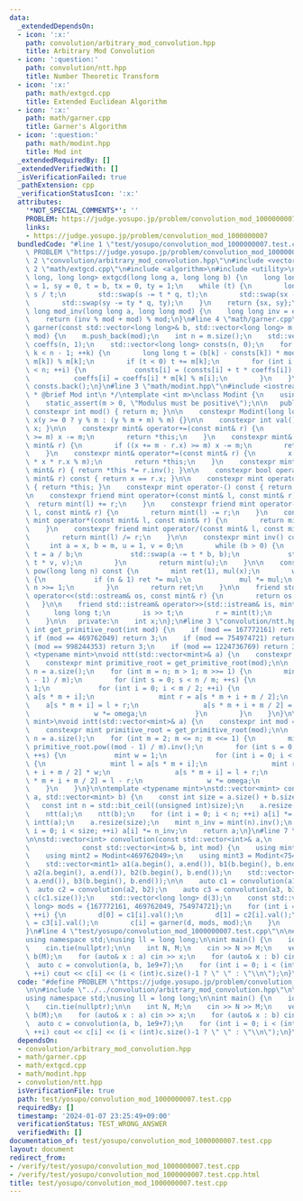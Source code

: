```yaml
---
data:
  _extendedDependsOn:
  - icon: ':x:'
    path: convolution/arbitrary_mod_convolution.hpp
    title: Arbitrary Mod Convolution
  - icon: ':question:'
    path: convolution/ntt.hpp
    title: Number Theoretic Transform
  - icon: ':x:'
    path: math/extgcd.cpp
    title: Extended Euclidean Algorithm
  - icon: ':x:'
    path: math/garner.cpp
    title: Garner's Algorithm
  - icon: ':question:'
    path: math/modint.hpp
    title: Mod int
  _extendedRequiredBy: []
  _extendedVerifiedWith: []
  _isVerificationFailed: true
  _pathExtension: cpp
  _verificationStatusIcon: ':x:'
  attributes:
    '*NOT_SPECIAL_COMMENTS*': ''
    PROBLEM: https://judge.yosupo.jp/problem/convolution_mod_1000000007
    links:
    - https://judge.yosupo.jp/problem/convolution_mod_1000000007
  bundledCode: "#line 1 \"test/yosupo/convolution_mod_1000000007.test.cpp\"\n#define\
    \ PROBLEM \"https://judge.yosupo.jp/problem/convolution_mod_1000000007\"\n\n#line\
    \ 2 \"convolution/arbitrary_mod_convolution.hpp\"\n#include <vector>\n\n#line\
    \ 2 \"math/extgcd.cpp\"\n#include <algorithm>\n#include <utility>\n\nstd::pair<long\
    \ long, long long> extgcd(long long a, long long b) {\n    long long s = a, sx\
    \ = 1, sy = 0, t = b, tx = 0, ty = 1;\n    while (t) {\n        long long q =\
    \ s / t;\n        std::swap(s -= t * q, t);\n        std::swap(sx -= tx * q, tx);\n\
    \        std::swap(sy -= ty * q, ty);\n    }\n    return {sx, sy};\n}\n\nlong\
    \ long mod_inv(long long a, long long mod) {\n    long long inv = extgcd(a, mod).first;\n\
    \    return (inv % mod + mod) % mod;\n}\n#line 4 \"math/garner.cpp\"\n\nlong long\
    \ garner(const std::vector<long long>& b, std::vector<long long> m, long long\
    \ mod) {\n    m.push_back(mod);\n    int n = m.size();\n    std::vector<long long>\
    \ coeffs(n, 1);\n    std::vector<long long> consts(n, 0);\n    for (int k = 0;\
    \ k < n - 1; ++k) {\n        long long t = (b[k] - consts[k]) * mod_inv(coeffs[k],\
    \ m[k]) % m[k];\n        if (t < 0) t += m[k];\n        for (int i = k + 1; i\
    \ < n; ++i) {\n            consts[i] = (consts[i] + t * coeffs[i]) % m[i];\n \
    \           coeffs[i] = coeffs[i] * m[k] % m[i];\n        }\n    }\n    return\
    \ consts.back();\n}\n#line 3 \"math/modint.hpp\"\n#include <iostream>\n\n/**\n\
    \ * @brief Mod int\n */\ntemplate <int m>\nclass Modint {\n    using mint = Modint;\n\
    \    static_assert(m > 0, \"Modulus must be positive\");\n\n   public:\n    static\
    \ constexpr int mod() { return m; }\n\n    constexpr Modint(long long y = 0) :\
    \ x(y >= 0 ? y % m : (y % m + m) % m) {}\n\n    constexpr int val() const { return\
    \ x; }\n\n    constexpr mint& operator+=(const mint& r) {\n        if ((x += r.x)\
    \ >= m) x -= m;\n        return *this;\n    }\n    constexpr mint& operator-=(const\
    \ mint& r) {\n        if ((x += m - r.x) >= m) x -= m;\n        return *this;\n\
    \    }\n    constexpr mint& operator*=(const mint& r) {\n        x = static_cast<int>(1LL\
    \ * x * r.x % m);\n        return *this;\n    }\n    constexpr mint& operator/=(const\
    \ mint& r) { return *this *= r.inv(); }\n\n    constexpr bool operator==(const\
    \ mint& r) const { return x == r.x; }\n\n    constexpr mint operator+() const\
    \ { return *this; }\n    constexpr mint operator-() const { return mint(-x); }\n\
    \n    constexpr friend mint operator+(const mint& l, const mint& r) {\n      \
    \  return mint(l) += r;\n    }\n    constexpr friend mint operator-(const mint&\
    \ l, const mint& r) {\n        return mint(l) -= r;\n    }\n    constexpr friend\
    \ mint operator*(const mint& l, const mint& r) {\n        return mint(l) *= r;\n\
    \    }\n    constexpr friend mint operator/(const mint& l, const mint& r) {\n\
    \        return mint(l) /= r;\n    }\n\n    constexpr mint inv() const {\n   \
    \     int a = x, b = m, u = 1, v = 0;\n        while (b > 0) {\n            int\
    \ t = a / b;\n            std::swap(a -= t * b, b);\n            std::swap(u -=\
    \ t * v, v);\n        }\n        return mint(u);\n    }\n\n    constexpr mint\
    \ pow(long long n) const {\n        mint ret(1), mul(x);\n        while (n > 0)\
    \ {\n            if (n & 1) ret *= mul;\n            mul *= mul;\n           \
    \ n >>= 1;\n        }\n        return ret;\n    }\n\n    friend std::ostream&\
    \ operator<<(std::ostream& os, const mint& r) {\n        return os << r.x;\n \
    \   }\n\n    friend std::istream& operator>>(std::istream& is, mint& r) {\n  \
    \      long long t;\n        is >> t;\n        r = mint(t);\n        return is;\n\
    \    }\n\n   private:\n    int x;\n};\n#line 3 \"convolution/ntt.hpp\"\n\nconstexpr\
    \ int get_primitive_root(int mod) {\n    if (mod == 167772161) return 3;\n   \
    \ if (mod == 469762049) return 3;\n    if (mod == 754974721) return 11;\n    if\
    \ (mod == 998244353) return 3;\n    if (mod == 1224736769) return 3;\n}\n\ntemplate\
    \ <typename mint>\nvoid ntt(std::vector<mint>& a) {\n    constexpr int mod = mint::mod();\n\
    \    constexpr mint primitive_root = get_primitive_root(mod);\n\n    const int\
    \ n = a.size();\n    for (int m = n; m > 1; m >>= 1) {\n        mint omega = primitive_root.pow((mod\
    \ - 1) / m);\n        for (int s = 0; s < n / m; ++s) {\n            mint w =\
    \ 1;\n            for (int i = 0; i < m / 2; ++i) {\n                mint l =\
    \ a[s * m + i];\n                mint r = a[s * m + i + m / 2];\n            \
    \    a[s * m + i] = l + r;\n                a[s * m + i + m / 2] = (l - r) * w;\n\
    \                w *= omega;\n            }\n        }\n    }\n}\n\ntemplate <typename\
    \ mint>\nvoid intt(std::vector<mint>& a) {\n    constexpr int mod = mint::mod();\n\
    \    constexpr mint primitive_root = get_primitive_root(mod);\n\n    const int\
    \ n = a.size();\n    for (int m = 2; m <= n; m <<= 1) {\n        mint omega =\
    \ primitive_root.pow((mod - 1) / m).inv();\n        for (int s = 0; s < n / m;\
    \ ++s) {\n            mint w = 1;\n            for (int i = 0; i < m / 2; ++i)\
    \ {\n                mint l = a[s * m + i];\n                mint r = a[s * m\
    \ + i + m / 2] * w;\n                a[s * m + i] = l + r;\n                a[s\
    \ * m + i + m / 2] = l - r;\n                w *= omega;\n            }\n    \
    \    }\n    }\n}\n\ntemplate <typename mint>\nstd::vector<mint> convolution(std::vector<mint>\
    \ a, std::vector<mint> b) {\n    const int size = a.size() + b.size() - 1;\n \
    \   const int n = std::bit_ceil((unsigned int)size);\n    a.resize(n);\n    b.resize(n);\n\
    \    ntt(a);\n    ntt(b);\n    for (int i = 0; i < n; ++i) a[i] *= b[i];\n   \
    \ intt(a);\n    a.resize(size);\n    mint n_inv = mint(n).inv();\n    for (int\
    \ i = 0; i < size; ++i) a[i] *= n_inv;\n    return a;\n}\n#line 7 \"convolution/arbitrary_mod_convolution.hpp\"\
    \n\nstd::vector<int> convolution(const std::vector<int>& a,\n                \
    \             const std::vector<int>& b, int mod) {\n    using mint1 = Modint<167772161>;\n\
    \    using mint2 = Modint<469762049>;\n    using mint3 = Modint<754974721>;\n\n\
    \    std::vector<mint1> a1(a.begin(), a.end()), b1(b.begin(), b.end());\n    std::vector<mint2>\
    \ a2(a.begin(), a.end()), b2(b.begin(), b.end());\n    std::vector<mint3> a3(a.begin(),\
    \ a.end()), b3(b.begin(), b.end());\n\n    auto c1 = convolution(a1, b1);\n  \
    \  auto c2 = convolution(a2, b2);\n    auto c3 = convolution(a3, b3);\n\n    std::vector<int>\
    \ c(c1.size());\n    std::vector<long long> d(3);\n    const std::vector<long\
    \ long> mods = {167772161, 469762049, 754974721};\n    for (int i = 0; i < (int)c1.size();\
    \ ++i) {\n        d[0] = c1[i].val();\n        d[1] = c2[i].val();\n        d[2]\
    \ = c3[i].val();\n        c[i] = garner(d, mods, mod);\n    }\n    return c;\n\
    }\n#line 4 \"test/yosupo/convolution_mod_1000000007.test.cpp\"\n\n#include <bits/stdc++.h>\n\
    using namespace std;\nusing ll = long long;\n\nint main() {\n    ios_base::sync_with_stdio(false);\n\
    \    cin.tie(nullptr);\n\n    int N, M;\n    cin >> N >> M;\n    vector<int> a(N),\
    \ b(M);\n    for (auto& x : a) cin >> x;\n    for (auto& x : b) cin >> x;\n  \
    \  auto c = convolution(a, b, 1e9+7);\n    for (int i = 0; i < (int) c.size();\
    \ ++i) cout << c[i] << (i < (int)c.size()-1 ? \" \" : \"\\n\");\n}\n\n"
  code: "#define PROBLEM \"https://judge.yosupo.jp/problem/convolution_mod_1000000007\"\
    \n\n#include \"../../convolution/arbitrary_mod_convolution.hpp\"\n\n#include <bits/stdc++.h>\n\
    using namespace std;\nusing ll = long long;\n\nint main() {\n    ios_base::sync_with_stdio(false);\n\
    \    cin.tie(nullptr);\n\n    int N, M;\n    cin >> N >> M;\n    vector<int> a(N),\
    \ b(M);\n    for (auto& x : a) cin >> x;\n    for (auto& x : b) cin >> x;\n  \
    \  auto c = convolution(a, b, 1e9+7);\n    for (int i = 0; i < (int) c.size();\
    \ ++i) cout << c[i] << (i < (int)c.size()-1 ? \" \" : \"\\n\");\n}\n\n"
  dependsOn:
  - convolution/arbitrary_mod_convolution.hpp
  - math/garner.cpp
  - math/extgcd.cpp
  - math/modint.hpp
  - convolution/ntt.hpp
  isVerificationFile: true
  path: test/yosupo/convolution_mod_1000000007.test.cpp
  requiredBy: []
  timestamp: '2024-01-07 23:25:49+09:00'
  verificationStatus: TEST_WRONG_ANSWER
  verifiedWith: []
documentation_of: test/yosupo/convolution_mod_1000000007.test.cpp
layout: document
redirect_from:
- /verify/test/yosupo/convolution_mod_1000000007.test.cpp
- /verify/test/yosupo/convolution_mod_1000000007.test.cpp.html
title: test/yosupo/convolution_mod_1000000007.test.cpp
---
```

